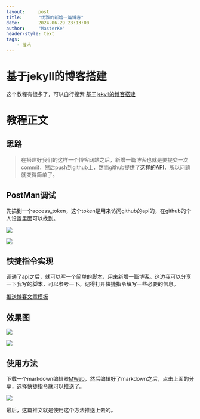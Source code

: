 ```yaml
---
layout:     post
title:      "优雅的新增一篇博客"
date:       2024-06-29 23:13:00
author:     "MasterKe"
header-style: text
tags:
    - 技术
---
```


# 基于jekyll的博客搭建

这个教程有很多了，可以自行搜索
[基于jekyll的博客搭建](https://www.bing.com/search?q=%E5%9F%BA%E4%BA%8Ejekyll%E7%9A%84%E5%8D%9A%E5%AE%A2%E6%90%AD%E5%BB%BAs)

# 教程正文

## 思路

> 在搭建好我们的这样一个博客网站之后，新增一篇博客也就是要提交一次commit，然后push到github上，然而github提供了[这样的API](https://docs.github.com/en/rest/repos/contents?apiVersion=2022-11-28)，所以问题就变得简单了。

## PostMan调试

先搞到一个access_token，这个token是用来访问github的api的，在github的个人设置里面可以找到。

![](https://cdn.jsdelivr.net/gh/MasterKeee/picture/20240629225205.png)

![](https://cdn.jsdelivr.net/gh/MasterKeee/picture/20240629230558.png)

## 快捷指令实现

调通了api之后，就可以写一个简单的脚本，用来新增一篇博客。这边我可以分享一下我写的脚本，可以参考一下。记得打开快捷指令填写一些必要的信息。

[推送博客文章模板](https://www.icloud.com/shortcuts/1fe3e531bd7c4d5ab145810580cae6bb)

## 效果图
![](https://cdn.jsdelivr.net/gh/MasterKeee/picture/dfbf1159f9c015c5c6cac0349404060.png)

![](https://cdn.jsdelivr.net/gh/MasterKeee/picture/afb7f1b7ddce0db86db4b278d2800b5.png)

## 使用方法

下载一个markdown编辑器[MWeb](https://apps.apple.com/cn/app/mweb-markdown-%E5%86%99%E4%BD%9C-%E7%AC%94%E8%AE%B0%E5%92%8C%E5%8F%91%E5%B8%83/id1183407767)，然后编辑好了markdown之后，点击上面的分享，选择快捷指令就可以推送了。

![](https://cdn.jsdelivr.net/gh/MasterKeee/picture/ca8d525416a26667000d44de2a86e7b.jpg)

最后，这篇推文就是使用这个方法推送上去的。